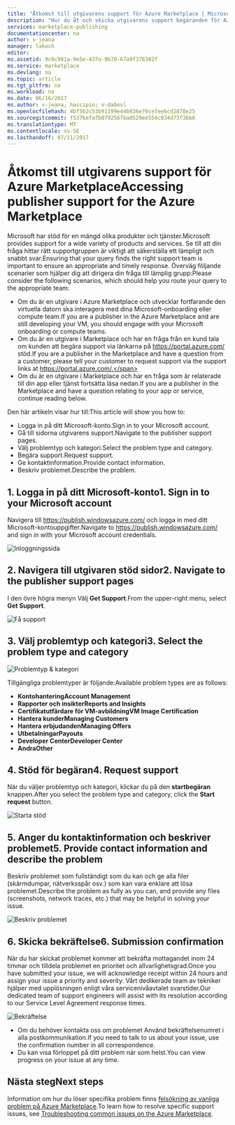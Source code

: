 ```yaml
---
title: "Åtkomst till utgivarens support för Azure Marketplace | Microsoft Docs"
description: "Hur du åt och skicka utgivarens support begäranden för Azure Marketplace"
services: marketplace-publishing
documentationcenter: na
author: v-jeana
manager: lakoch
editor: 
ms.assetid: 9c0c981a-9e5e-437a-9b70-67a9f376302f
ms.service: marketplace
ms.devlang: na
ms.topic: article
ms.tgt_pltfrm: na
ms.workload: na
ms.date: 06/16/2017
ms.author: v-jeana; hascipio; v-dabosl
ms.openlocfilehash: 4bf5b2c53b91199e446836e76cefee6cd2878e25
ms.sourcegitcommit: f537befafb079256fba0529ee554c034d73f36b0
ms.translationtype: MT
ms.contentlocale: sv-SE
ms.lasthandoff: 07/11/2017
---
```

# <a name="accessing-publisher-support-for-the-azure-marketplace"></a><span data-ttu-id="f5a79-103">Åtkomst till utgivarens support för Azure Marketplace</span><span class="sxs-lookup"><span data-stu-id="f5a79-103">Accessing publisher support for the Azure Marketplace</span></span>
<span data-ttu-id="f5a79-104">Microsoft har stöd för en mängd olika produkter och tjänster.</span><span class="sxs-lookup"><span data-stu-id="f5a79-104">Microsoft provides support for a wide variety of products and services.</span></span> <span data-ttu-id="f5a79-105">Se till att din fråga hittar rätt supportgruppen är viktigt att säkerställa ett lämpligt och snabbt svar.</span><span class="sxs-lookup"><span data-stu-id="f5a79-105">Ensuring that your query finds the right support team is important to ensure an appropriate and timely response.</span></span> <span data-ttu-id="f5a79-106">Överväg följande scenarier som hjälper dig att dirigera din fråga till lämplig grupp:</span><span class="sxs-lookup"><span data-stu-id="f5a79-106">Please consider the following scenarios, which should help you route your query to the appropriate team:</span></span>

* <span data-ttu-id="f5a79-107">Om du är en utgivare i Azure Marketplace och utvecklar fortfarande den virtuella datorn ska interagera med dina Microsoft-onboarding eller compute team.</span><span class="sxs-lookup"><span data-stu-id="f5a79-107">If you are a publisher in the Azure Marketplace and are still developing your VM, you should engage with your Microsoft onboarding or compute teams.</span></span>
* <span data-ttu-id="f5a79-108">Om du är en utgivare i Marketplace och har en fråga från en kund tala om kunden att begära support via länkarna på https://portal.azure.com/ stöd.</span><span class="sxs-lookup"><span data-stu-id="f5a79-108">If you are a publisher in the Marketplace and have a question from a customer, please tell your customer to request support via the support links at https://portal.azure.com/.</span></span>
* <span data-ttu-id="f5a79-109">Om du är en utgivare i Marketplace och har en fråga som är relaterade till din app eller tjänst fortsätta läsa nedan.</span><span class="sxs-lookup"><span data-stu-id="f5a79-109">If you are a publisher in the Marketplace and have a question relating to your app or service, continue reading below.</span></span>

<span data-ttu-id="f5a79-110">Den här artikeln visar hur till:</span><span class="sxs-lookup"><span data-stu-id="f5a79-110">This article will show you how to:</span></span>

* <span data-ttu-id="f5a79-111">Logga in på ditt Microsoft-konto.</span><span class="sxs-lookup"><span data-stu-id="f5a79-111">Sign in to your Microsoft account.</span></span>
* <span data-ttu-id="f5a79-112">Gå till sidorna utgivarens support.</span><span class="sxs-lookup"><span data-stu-id="f5a79-112">Navigate to the publisher support pages.</span></span>
* <span data-ttu-id="f5a79-113">Välj problemtyp och kategori.</span><span class="sxs-lookup"><span data-stu-id="f5a79-113">Select the problem type and category.</span></span>
* <span data-ttu-id="f5a79-114">Begära support.</span><span class="sxs-lookup"><span data-stu-id="f5a79-114">Request support.</span></span>
* <span data-ttu-id="f5a79-115">Ge kontaktinformation.</span><span class="sxs-lookup"><span data-stu-id="f5a79-115">Provide contact information.</span></span>
* <span data-ttu-id="f5a79-116">Beskriv problemet.</span><span class="sxs-lookup"><span data-stu-id="f5a79-116">Describe the problem.</span></span>

## <a name="1-sign-in-to-your-microsoft-account"></a><span data-ttu-id="f5a79-117">1. Logga in på ditt Microsoft-konto</span><span class="sxs-lookup"><span data-stu-id="f5a79-117">1. Sign in to your Microsoft account</span></span>
<span data-ttu-id="f5a79-118">Navigera till https://publish.windowsazure.com/ och logga in med ditt Microsoft-kontouppgifter.</span><span class="sxs-lookup"><span data-stu-id="f5a79-118">Navigate to https://publish.windowsazure.com/ and sign in with your Microsoft account credentials.</span></span>

  ![Inloggningssida][1]

## <a name="2-navigate-to-the-publisher-support-pages"></a><span data-ttu-id="f5a79-120">2. Navigera till utgivaren stöd sidor</span><span class="sxs-lookup"><span data-stu-id="f5a79-120">2. Navigate to the publisher support pages</span></span>
<span data-ttu-id="f5a79-121">I den övre högra menyn Välj **Get Support**.</span><span class="sxs-lookup"><span data-stu-id="f5a79-121">From the upper-right menu, select **Get Support**.</span></span>

  ![Få support][2]

## <a name="3-select-the-problem-type-and-category"></a><span data-ttu-id="f5a79-123">3. Välj problemtyp och kategori</span><span class="sxs-lookup"><span data-stu-id="f5a79-123">3. Select the problem type and category</span></span>
![Problemtyp & kategori][3]

<span data-ttu-id="f5a79-125">Tillgängliga problemtyper är följande:</span><span class="sxs-lookup"><span data-stu-id="f5a79-125">Available problem types are as follows:</span></span>

* <span data-ttu-id="f5a79-126">**Kontohantering**</span><span class="sxs-lookup"><span data-stu-id="f5a79-126">**Account Management**</span></span>
* <span data-ttu-id="f5a79-127">**Rapporter och insikter**</span><span class="sxs-lookup"><span data-stu-id="f5a79-127">**Reports and Insights**</span></span>
* <span data-ttu-id="f5a79-128">**Certifikatutfärdare för VM-avbildning**</span><span class="sxs-lookup"><span data-stu-id="f5a79-128">**VM Image Certification**</span></span>
* <span data-ttu-id="f5a79-129">**Hantera kunder**</span><span class="sxs-lookup"><span data-stu-id="f5a79-129">**Managing Customers**</span></span>
* <span data-ttu-id="f5a79-130">**Hantera erbjudanden**</span><span class="sxs-lookup"><span data-stu-id="f5a79-130">**Managing Offers**</span></span>
* <span data-ttu-id="f5a79-131">**Utbetalningar**</span><span class="sxs-lookup"><span data-stu-id="f5a79-131">**Payouts**</span></span>
* <span data-ttu-id="f5a79-132">**Developer Center**</span><span class="sxs-lookup"><span data-stu-id="f5a79-132">**Developer Center**</span></span>
* <span data-ttu-id="f5a79-133">**Andra**</span><span class="sxs-lookup"><span data-stu-id="f5a79-133">**Other**</span></span>

## <a name="4-request-support"></a><span data-ttu-id="f5a79-134">4. Stöd för begäran</span><span class="sxs-lookup"><span data-stu-id="f5a79-134">4. Request support</span></span>
<span data-ttu-id="f5a79-135">När du väljer problemtyp och kategori, klickar du på den **startbegäran** knappen.</span><span class="sxs-lookup"><span data-stu-id="f5a79-135">After you select the problem type and category, click the **Start request** button.</span></span>

![Starta stöd][4]

## <a name="5-provide-contact-information-and-describe-the-problem"></a><span data-ttu-id="f5a79-137">5. Anger du kontaktinformation och beskriver problemet</span><span class="sxs-lookup"><span data-stu-id="f5a79-137">5. Provide contact information and describe the problem</span></span>
<span data-ttu-id="f5a79-138">Beskriv problemet som fullständigt som du kan och ge alla filer (skärmdumpar, nätverksspår osv.) som kan vara enklare att lösa problemet.</span><span class="sxs-lookup"><span data-stu-id="f5a79-138">Describe the problem as fully as you can, and provide any files (screenshots, network traces, etc.) that may be helpful in solving your issue.</span></span>

![Beskriv problemet][5]

## <a name="6-submission-confirmation"></a><span data-ttu-id="f5a79-140">6. Skicka bekräftelse</span><span class="sxs-lookup"><span data-stu-id="f5a79-140">6. Submission confirmation</span></span>
<span data-ttu-id="f5a79-141">När du har skickat problemet kommer att bekräfta mottagandet inom 24 timmar och tilldela problemet en prioritet och allvarlighetsgrad.</span><span class="sxs-lookup"><span data-stu-id="f5a79-141">Once you have submitted your issue, we will acknowledge receipt within 24 hours and assign your issue a priority and severity.</span></span> <span data-ttu-id="f5a79-142">Vårt dedikerade team av tekniker hjälper med upplösningen enligt våra servicenivåavtalet svarstider.</span><span class="sxs-lookup"><span data-stu-id="f5a79-142">Our dedicated team of support engineers will assist with its resolution according to our Service Level Agreement response times.</span></span>

![Bekräftelse][6]

* <span data-ttu-id="f5a79-144">Om du behöver kontakta oss om problemet Använd bekräftelsenumret i alla postkommunikation.</span><span class="sxs-lookup"><span data-stu-id="f5a79-144">If you need to talk to us about your issue, use the confirmation number in all correspondence.</span></span>
* <span data-ttu-id="f5a79-145">Du kan visa förloppet på ditt problem när som helst.</span><span class="sxs-lookup"><span data-stu-id="f5a79-145">You can view progress on your issue at any time.</span></span>

## <a name="next-steps"></a><span data-ttu-id="f5a79-146">Nästa steg</span><span class="sxs-lookup"><span data-stu-id="f5a79-146">Next steps</span></span>
<span data-ttu-id="f5a79-147">Information om hur du löser specifika problem finns [felsökning av vanliga problem på Azure Marketplace](marketplace-publishing-support-common-issues.md).</span><span class="sxs-lookup"><span data-stu-id="f5a79-147">To learn how to resolve specific support issues, see [Troubleshooting common issues on the Azure Marketplace](marketplace-publishing-support-common-issues.md).</span></span>

[1]: ./media/marketplace-publishing-get-publisher-support/step1.png
[2]: ./media/marketplace-publishing-get-publisher-support/step2.png
[3]: ./media/marketplace-publishing-get-publisher-support/step3.png
[4]: ./media/marketplace-publishing-get-publisher-support/step4.png
[5]: ./media/marketplace-publishing-get-publisher-support/step5.png
[6]: ./media/marketplace-publishing-get-publisher-support/step6.png
